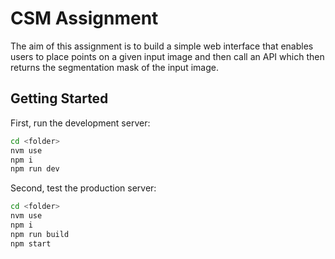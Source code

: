 # CSM Assignment

The aim of this assignment is to build a simple web interface that enables users to place points on a given input image and then call an API which then returns the segmentation mask of the input image.

## Getting Started

First, run the development server:

```bash
cd <folder>
nvm use
npm i
npm run dev
```

Second, test the production server:

```bash
cd <folder>
nvm use
npm i
npm run build
npm start
```

